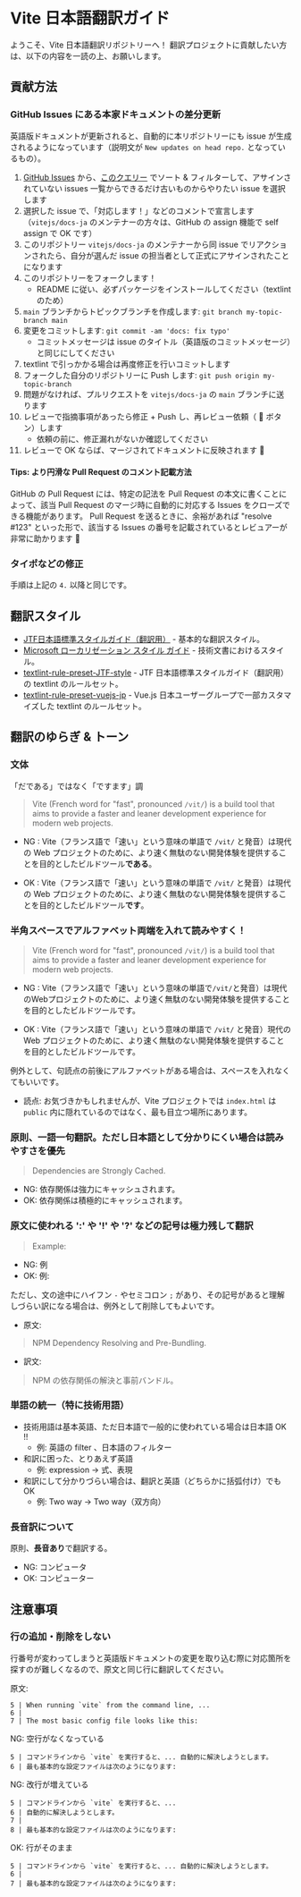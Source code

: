 # Vite 日本語翻訳ガイド

ようこそ、Vite 日本語翻訳リポジトリーへ！
翻訳プロジェクトに貢献したい方は、以下の内容を一読の上、お願いします。

## 貢献方法

### GitHub Issues にある本家ドキュメントの差分更新
英語版ドキュメントが更新されると、自動的に本リポジトリーにも issue が生成されるようになっています（説明文が `New updates on head repo.` となっているもの）。

1. [GitHub Issues](https://github.com/vitejs/docs-ja/issues) から、[このクエリー](https://github.com/vitejs/docs-ja/issues?q=is%3Aissue+is%3Aopen+sort%3Acreated-asc+New+updates+on+head+repo.) でソート & フィルターして、アサインされていない issues 一覧からできるだけ古いものからやりたい issue を選択します
2. 選択した issue で、「対応します！」などのコメントで宣言します（`vitejs/docs-ja` のメンテナーの方々は、GitHub の assign 機能で self assign で OK です）
3. このリポジトリー `vitejs/docs-ja` のメンテナーから同 issue でリアクションされたら、自分が選んだ issue の担当者として正式にアサインされたことになります
4. このリポジトリーをフォークします！
    - README に従い、必ずパッケージをインストールしてください（textlint のため）
5. `main` ブランチからトピックブランチを作成します: `git branch my-topic-branch main`
6. 変更をコミットします: `git commit -am 'docs: fix typo'`
    - コミットメッセージは issue のタイトル（英語版のコミットメッセージ）と同じにしてください
7. textlint で引っかかる場合は再度修正を行いコミットします
8. フォークした自分のリポジトリーに Push します: `git push origin my-topic-branch`
9. 問題がなければ、プルリクエストを `vitejs/docs-ja` の `main` ブランチに送ります
10. レビューで指摘事項があったら修正 + Push し、再レビュー依頼（ :arrows_counterclockwise: ボタン）します
    - 依頼の前に、修正漏れがないか確認してください
11. レビューで OK ならば、マージされてドキュメントに反映されます :tada:

#### Tips: より円滑な Pull Request のコメント記載方法

GitHub の Pull Request には、特定の記法を Pull Request の本文に書くことによって、該当 Pull Request のマージ時に自動的に対応する Issues をクローズできる機能があります。
Pull Request を送るときに、余裕があれば "resolve #123" といった形で、該当する Issues の番号を記載されているとレビュアーが非常に助かります :pray:

### タイポなどの修正

手順は上記の `4.` 以降と同じです。

## 翻訳スタイル

- [JTF日本語標準スタイルガイド（翻訳用）](https://www.jtf.jp/tips/styleguide) - 基本的な翻訳スタイル。
- [Microsoft ローカリゼーション スタイル ガイド](https://www.microsoft.com/ja-jp/language/styleguides) - 技術文書におけるスタイル。
- [textlint-rule-preset-JTF-style](https://github.com/textlint-ja/textlint-rule-preset-JTF-style) - JTF 日本語標準スタイルガイド（翻訳用）の textlint のルールセット。
- [textlint-rule-preset-vuejs-jp](https://github.com/vuejs-jp/textlint-rule-preset-vuejs-jp) - Vue.js 日本ユーザーグループで一部カスタマイズした textlint のルールセット。

## 翻訳のゆらぎ & トーン

### 文体

「だである」ではなく「ですます」調

> Vite (French word for "fast", pronounced `/vit/`) is a build tool that aims to provide a faster and leaner development experience for modern web projects.

<!-- textlint-disable -->
- NG : Vite（フランス語で「速い」という意味の単語で `/vit/` と発音）は現代の Web プロジェクトのために、より速く無駄のない開発体験を提供することを目的としたビルドツール**である**。
<!-- textlint-enable -->
- OK : Vite（フランス語で「速い」という意味の単語で `/vit/` と発音）は現代の Web プロジェクトのために、より速く無駄のない開発体験を提供することを目的としたビルドツール**です**。

### 半角スペースでアルファベット両端を入れて読みやすく！

> Vite (French word for "fast", pronounced `/vit/`) is a build tool that aims to provide a faster and leaner development experience for modern web projects.

<!-- textlint-disable -->
- NG : Vite（フランス語で「速い」という意味の単語で`/vit/`と発音）は現代のWebプロジェクトのために、より速く無駄のない開発体験を提供することを目的としたビルドツールです。
<!-- textlint-enable -->
- OK : Vite（フランス語で「速い」という意味の単語で `/vit/` と発音）現代の Web プロジェクトのために、より速く無駄のない開発体験を提供することを目的としたビルドツールです。

例外として、句読点の前後にアルファベットがある場合は、スペースを入れなくてもいいです。

- 読点: お気づきかもしれませんが、Vite プロジェクトでは `index.html` は `public` 内に隠れているのではなく、最も目立つ場所にあります。

### 原則、一語一句翻訳。ただし日本語として分かりにくい場合は読みやすさを優先

> Dependencies are Strongly Cached.

- NG: 依存関係は強力にキャッシュされます。
- OK: 依存関係は積極的にキャッシュされます。

### 原文に使われる ':' や '!' や '?' などの記号は極力残して翻訳

> Example:

- NG: 例
- OK: 例:

ただし、文の途中にハイフン `-` やセミコロン `;` があり、その記号があると理解しづらい訳になる場合は、例外として削除してもよいです。

- 原文:

> NPM Dependency Resolving and Pre-Bundling.

- 訳文:

> NPM の依存関係の解決と事前バンドル。

### 単語の統一（特に技術用語）

- 技術用語は基本英語、ただ日本語で一般的に使われている場合は日本語 OK !!
  - 例: 英語の filter 、日本語のフィルター
- 和訳に困った、とりあえず英語
  - 例: expression -> 式、表現
- 和訳にして分かりづらい場合は、翻訳と英語（どちらかに括弧付け）でも OK
  - 例: Two way -> Two way（双方向）

### 長音訳について

原則、**長音あり**で翻訳する。

- NG: コンピュータ
- OK: コンピューター

## 注意事項

### 行の追加・削除をしない

行番号が変わってしまうと英語版ドキュメントの変更を取り込む際に対応箇所を探すのが難しくなるので、原文と同じ行に翻訳してください。

原文:

```text
5 | When running `vite` from the command line, ...
6 |
7 | The most basic config file looks like this:
```

NG: 空行がなくなっている

```text
5 | コマンドラインから `vite` を実行すると、... 自動的に解決しようとします。
6 | 最も基本的な設定ファイルは次のようになります:
```

NG: 改行が増えている

```text
5 | コマンドラインから `vite` を実行すると、...
6 | 自動的に解決しようとします。
7 |
8 | 最も基本的な設定ファイルは次のようになります:
```

OK: 行がそのまま

```text
5 | コマンドラインから `vite` を実行すると、... 自動的に解決しようとします。
6 |
7 | 最も基本的な設定ファイルは次のようになります:
```
